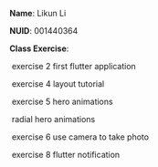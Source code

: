 **Name**: Likun Li

**NUID**: 001440364

**Class Exercise**:

​	exercise 2 first flutter application

​	exercise 4 layout tutorial

​	exercise 5 hero animations

​			   radial hero animations

​	exercise 6 use camera to take photo

​	exercise 8 flutter notification
